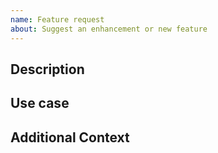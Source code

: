 ```yaml
---
name: Feature request
about: Suggest an enhancement or new feature
---
```


## Description

<!-- Briefly describe the feature you'd like to see. -->

## Use case

<!--
Explain the use case or scenario where this feature would be valuable.
Ideally through a user story, e.g.
As a ...
I want ...
So that ...
-->

## Additional Context

<!-- 
Any additional context or information related to the feature request.
Include any alternative approaches you've considered.
-->
